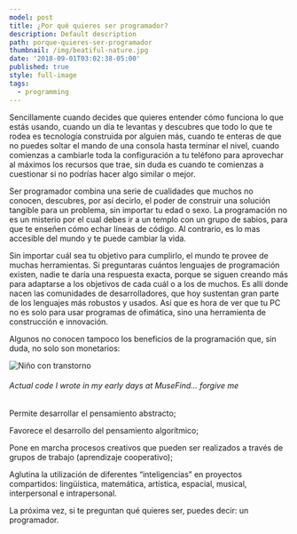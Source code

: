 ```yaml
---
model: post
title: ¿Por qué quieres ser programador?
description: Default description
path: porque-quieres-ser-programador
thumbnail: /img/beatiful-nature.jpg
date: '2018-09-01T03:02:38-05:00'
published: true
style: full-image
tags:
  - programming
---
```

Sencillamente cuando decides que quieres entender cómo funciona lo que estás usando, cuando un día te levantas y descubres que todo lo que te rodea es tecnología construida por alguien más, cuando te enteras de que no puedes soltar el mando de una consola hasta terminar el nivel, cuando comienzas a cambiarle toda la configuración a tu teléfono para aprovechar al máximos los recursos que trae, sin duda es cuando te comienzas a cuestionar si no podrías hacer algo similar o mejor.



Ser programador combina una serie de cualidades que muchos no conocen, descubres, por así decirlo, el poder de construir una solución tangible para un problema, sin importar tu edad o sexo. La programación no es un misterio por el cual debes ir a un templo con un grupo de sabios, para que te enseñen cómo echar líneas de código. Al contrario, es lo mas accesible del mundo y te puede cambiar la vida.



Sin importar cuál sea tu objetivo para cumplirlo, el mundo te provee de muchas herramientas. Si preguntaras cuántos lenguajes de programación existen, nadie te daría una respuesta exacta, porque se siguen creando más para adaptarse a los objetivos de cada cuál o a los de muchos. Es allí donde nacen las comunidades de desarrolladores, que hoy sustentan gran parte de los lenguajes más robustos y usados. Así que es hora de ver que tu PC no es solo para usar programas de ofimática, sino una herramienta de construcción e innovación.



Algunos no conocen tampoco los beneficios de la programación que, sin duda, no solo son monetarios:

![Niño con transtorno](https://simplycoding.org/wp-content/uploads/2016/12/kid-programmer.jpg)
###### Actual code I wrote in my early days at MuseFind… forgive me

Permite desarrollar el pensamiento abstracto;

Favorece el desarrollo del pensamiento algorítmico;

Pone en marcha procesos creativos que pueden ser realizados a través de grupos de trabajo (aprendizaje cooperativo);

Aglutina la utilización de diferentes “inteligencias” en proyectos compartidos: lingüística, matemática, artística, espacial, musical, interpersonal e intrapersonal.

La próxima vez, si te preguntan qué quieres ser, puedes decir: un programador.
